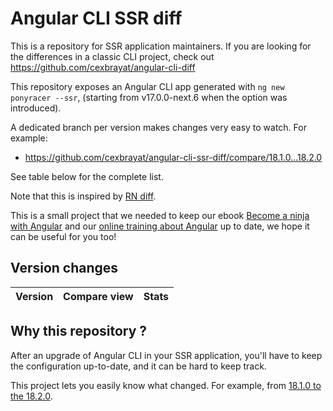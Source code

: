 # Angular CLI SSR diff

This is a repository for SSR application maintainers.
If you are looking for the differences in a classic CLI project, check out https://github.com/cexbrayat/angular-cli-diff

This repository exposes an Angular CLI app generated with
`ng new ponyracer --ssr`,
(starting from v17.0.0-next.6 when the option was introduced).

A dedicated branch per version makes changes very easy
to watch. For example:

* https://github.com/cexbrayat/angular-cli-ssr-diff/compare/18.1.0...18.2.0

See table below for the complete list.

Note that this is inspired by [RN diff](https://github.com/ncuillery/rn-diff).

This is a small project that we needed to keep our ebook [Become a ninja with Angular](https://books.ninja-squad.com/angular)
and our [online training about Angular](https://angular-exercises.ninja-squad.com) up to date,
we hope it can be useful for you too!

## Version changes

Version|Compare view|Stats
----|----|----



## Why this repository ?

After an upgrade of Angular CLI in your SSR application, you'll have to keep the configuration up-to-date, and it can be hard to keep track.

This project lets you easily know what changed. For example, from
[18.1.0 to the 18.2.0](https://github.com/cexbrayat/angular-cli-ssr-diff/compare/18.1.0...18.2.0).
